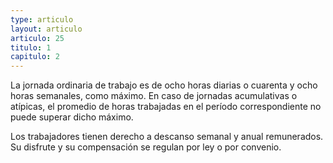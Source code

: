 ```yaml
---
type: articulo
layout: articulo
articulo: 25
titulo: 1
capitulo: 2
---
```

La jornada ordinaria de trabajo es de ocho horas diarias o cuarenta y ocho horas semanales, como máximo. En caso de jornadas acumulativas o atípicas, el promedio de horas trabajadas en el período correspondiente no puede superar dicho máximo.

Los trabajadores tienen derecho a descanso semanal y anual remunerados. Su disfrute y su compensación se regulan por ley o por convenio.
